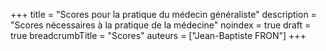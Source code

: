 +++
title = "Scores pour la pratique du médecin généraliste"
description = "Scores nécessaires à la pratique de la médecine"
noindex = true
draft = true
breadcrumbTitle = "Scores"
auteurs = ["Jean-Baptiste FRON"]
+++
